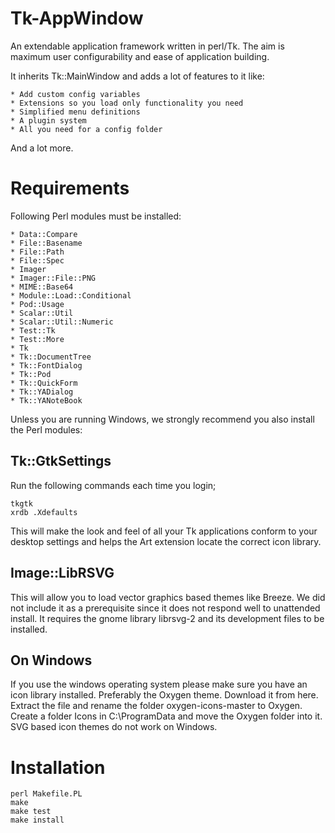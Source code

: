 # Tk-AppWindow

An extendable application framework written in perl/Tk. The aim is maximum user configurability
and ease of application building.

It inherits Tk::MainWindow and adds a lot of features to it like:

    * Add custom config variables
    * Extensions so you load only functionality you need
    * Simplified menu definitions
    * A plugin system
    * All you need for a config folder

And a lot more.

# Requirements

Following Perl modules must be installed:

    * Data::Compare
    * File::Basename
    * File::Path
    * File::Spec
    * Imager
    * Imager::File::PNG
    * MIME::Base64
    * Module::Load::Conditional
    * Pod::Usage
    * Scalar::Util
    * Scalar::Util::Numeric
    * Test::Tk
    * Test::More
    * Tk
    * Tk::DocumentTree
    * Tk::FontDialog
    * Tk::Pod
    * Tk::QuickForm
    * Tk::YADialog
    * Tk::YANoteBook

Unless you are running Windows, we strongly recommend you also install the Perl modules:

## Tk::GtkSettings 

Run the following commands each time you login;

    tkgtk
    xrdb .Xdefaults

This will make the look and feel of all your Tk applications conform to your desktop settings and helps 
the Art extension locate the correct icon library.

## Image::LibRSVG

This will allow you to load vector graphics based themes like Breeze. We did not include it as a 
prerequisite since it does not respond well to unattended install. It requires the gnome library 
librsvg-2 and its development files to be installed.

## On Windows

If you use the windows operating system please make sure you have an icon library installed.
Preferably the Oxygen theme. Download it from here. Extract the file and rename the folder 
oxygen-icons-master to Oxygen. Create a folder Icons in C:\ProgramData and move the Oxygen folder into it.
SVG based icon themes do not work on Windows.

# Installation

    perl Makefile.PL
    make
    make test
    make install


